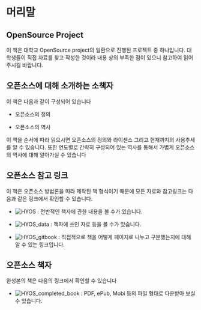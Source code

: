# 머리말

## OpenSource Project

이 책은 대학교 OpenSource project의 일환으로 진행된 프로젝트 중 하나입니다.
대학생들이 직접 자료를 찾고 작성한 것이라 내용 상의 부족한 점이 있으니 참고하여 읽어주시길 바랍니다.

## 오픈소스에 대해 소개하는 소책자

이 책은 다음과 같이 구성되어 있습니다

* 오픈소스의 정의

* 오픈소스의 역사

이 책을 순서에 따라 읽으시면 오픈소스의 정의와 라이센스 그리고 현재까지의 사용추세를 알 수 있습니다.
또한 연도별로 간략히 구성되어 있는 역사를 통해서 가볍게 오픈소스의 역사에 대해 알아가실 수 있습니다

## 오픈소스 참고 링크

이 책은 오픈소스 방법론을 따라 제작된 책 형식이기 때문에 모든 자료와 참고링크는 다음과 같은 링크에서 확인할 수 있습니다.

* ![HYOS](https://github.com/gunoong011/HYOS) : 전반적인 책자에 관한 내용을 볼 수가 있습니다.

* ![HYOS_data](https://github.com/gunoong011/HYOS_data) : 책자에 쓰인 자료 등을 볼 수가 있습니다.

* ![HYOS_gitbook](https://github.com/gunoong011/HYOS_gitbook) : 직접적으로 책을 어떻게 페이지로 나누고 구분했는지에 대해 알 수 있는 링크입니다.

## 오픈소스 책자

완성본의 책은 다음의 링크에서 확인할 수 있습니다

* ![HYOS_completed_book](https://www.gitbook.com/book/habby9000/open-source/details) : PDF, ePub, Mobi 등의 파일 형태로 다운받아 보실 수 있습니다.
